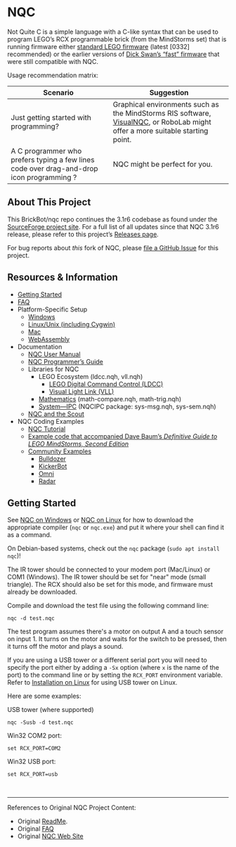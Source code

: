 NQC
===
Not Quite C is a simple language with a C-like syntax that can be used to program
LEGO’s RCX programmable brick (from the MindStorms set) that is running
firmware either [standard LEGO firmware](https://github.com/BrickBot/Archive/releases/tag/LEGO) (latest [0332] recommended)
or the earlier versions of [Dick Swan’s “fast” firmware](https://github.com/BrickBot/RobotC/releases/tag/Firmware)
that were still compatible with NQC.

Usage recommendation matrix:

| Scenario | Suggestion |
| -------- | ---------- |
| Just getting started with programming? | Graphical environments such as the MindStorms RIS software, [VisualNQC](https://github.com/BrickBot/VisualNQC), or RoboLab might offer a more suitable starting point. |
| A C programmer who prefers typing a few lines code over drag-and-drop icon programming ? | NQC might be perfect for you. |


About This Project
------------------
This BrickBot/nqc repo continues the 3.1r6 codebase as found under the
[SourceForge project site](http://bricxcc.sourceforge.net/nqc/).  For a
full list of all updates since that NQC 3.1r6 release, please refer to
this project’s [Releases page](https://github.com/BrickBot/nqc/releases).

For bug reports about _this_ fork of NQC, please
[file a GitHub Issue](https://github.com/BrickBot/nqc/issues) for this project.


Resources & Information
-----------------------
* [Getting Started](#getting-started)
* [FAQ](FAQ.md)
* Platform-Specific Setup
  + [Windows](PLATFORM-Windows.md)
  + [Linux/Unix (including Cygwin)](PLATFORM-Linux.md)
  + [Mac](PLATFORM-Mac.md)
  + [WebAssembly](PLATFORM-WebAssembly.md)
* Documentation
  + [NQC User Manual](NQC_User_Manual.pdf)
  + [NQC Programmer’s Guide](NQC_Programmers_Guide.pdf)
  + Libraries for NQC
    - LEGO Ecosystem  (ldcc.nqh, vll.nqh)
      * [LEGO Digital Command Control (LDCC)](./nqh-include/ldcc_doc.md)
      * [Visual Light Link (VLL)](./nqh-include/vll_doc.md)
    - [Mathematics](./nqh-include/math_doc.md)  (math-compare.nqh, math-trig.nqh)
    - [System—IPC](./nqh-include/nqcipc_doc.md)  (NQCIPC package: sys-msg.nqh, sys-sem.nqh)
  + [NQC and the Scout](Scout.md)
* NQC Coding Examples
  + [NQC Tutorial](./tutorial/)
  + [Example code that accompanied Dave Baum’s _Definitive Guide to LEGO MindStorms, Second Edition_](./guidebook/)
  + [Community Examples](./examples/)
    - [Bulldozer](./examples/Bulldozer/)
    - [KickerBot](./examples/KickerBot/)
    - [Omni](./examples/Omni/)
    - [Radar](./examples/Radar/)


Getting Started
---------------

See [NQC on Windows](#nqc-on-windows) or [NQC on Linux](#nqc-on-linux) for how
to download the appropriate compiler (`nqc` or `nqc.exe`) and put it where your
shell can find it as a command.

On Debian-based systems, check out the `nqc` package (`sudo apt install nqc`)!

The IR tower should be connected to your modem port (Mac/Linux) or COM1
(Windows). The IR tower should be set for "near" mode (small triangle). The RCX
should also be set for this mode, and firmware must already be downloaded.

Compile and download the test file using the following command line:

``` shell
nqc -d test.nqc
```

The test program assumes there's a motor on output A and a touch sensor
on input 1.  It turns on the motor and waits for the switch to be
pressed, then it turns off the motor and plays a sound.

If you are using a USB tower or a different serial port you will need to
specify the port either by adding a `-Sx` option (where `x` is the name of the
port) to the command line or by setting the `RCX_PORT` environment variable.
Refer to [Installation on Linux](#installation-on-linux) for using USB tower on
Linux.

Here are some examples:

USB tower (where supported)
``` shell
nqc -Susb -d test.nqc
```

Win32 COM2 port:
``` shell
set RCX_PORT=COM2
```

Win32 USB port:
``` shell
set RCX_PORT=usb
```



&nbsp;

- - -

References to Original NQC Project Content:
* Original [ReadMe](./_original/readme.txt).
* Original [FAQ](./_original/faq.html)
* Original [NQC Web Site](http://bricxcc.sourceforge.net/nqc)
